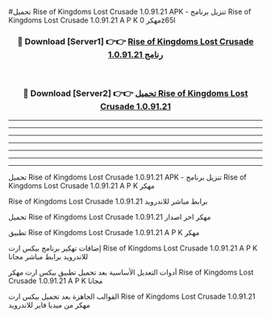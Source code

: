 #تحميل Rise of Kingdoms Lost Crusade 1.0.91.21  APK - تنزيل برنامج Rise of Kingdoms Lost Crusade 1.0.91.21  A P K مهكر 0z65l 



<div align="center">
<h3>🔴 Download [Server1] 👉👉 <a href="https://apkdownload10.web.app/?title=Rise of Kingdoms Lost Crusade 1.0.91.21 ">Rise of Kingdoms Lost Crusade 1.0.91.21  رنامج</a></h3><br>

<h3>🔴 Download [Server2] 👉👉 <a href="https://apkdownload10.web.app/?title=Rise of Kingdoms Lost Crusade 1.0.91.21 ">تحميل Rise of Kingdoms Lost Crusade 1.0.91.21  </a></h3>
</div>


----------------------------------------------------------

----------------------------------------------------------

----------------------------------------------------------

----------------------------------------------------------

----------------------------------------------------------

----------------------------------------------------------

----------------------------------------------------------

تحميل Rise of Kingdoms Lost Crusade 1.0.91.21  APK - تنزيل برنامج Rise of Kingdoms Lost Crusade 1.0.91.21  A P K مهكر

Rise of Kingdoms Lost Crusade 1.0.91.21  برابط مباشر للاندرويد

تحميل Rise of Kingdoms Lost Crusade 1.0.91.21  مهكر اخر اصدار

تطبيق Rise of Kingdoms Lost Crusade 1.0.91.21  A P K مهكر

إضافات تهكير برنامج بيكس ارت Rise of Kingdoms Lost Crusade 1.0.91.21  A P K للاندرويد برابط مباشر مجانا

أدوات التعديل الأساسية بعد تحميل تطبيق بيكس ارت مهكر Rise of Kingdoms Lost Crusade 1.0.91.21  A P K مجانا

القوالب الجاهزة بعد تحميل بيكس ارت Rise of Kingdoms Lost Crusade 1.0.91.21  مهكر من ميديا فاير للاندرويد



